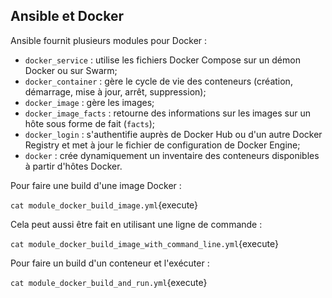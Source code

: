 ## Ansible et Docker

Ansible fournit plusieurs modules pour Docker :
- `docker_service` : utilise les fichiers Docker Compose sur un démon Docker ou sur Swarm;
- `docker_container` : gère le cycle de vie des conteneurs (création, démarrage, mise à jour, arrêt, suppression);
- `docker_image` : gère les images;
- `docker_image_facts` : retourne des informations sur les images sur un hôte sous forme de fait (`facts`);
- `docker_login` : s'authentifie auprès de Docker Hub ou d'un autre Docker Registry et met à jour le fichier de configuration de Docker Engine;
- `docker` : crée dynamiquement un inventaire des conteneurs disponibles à partir d'hôtes Docker.

Pour faire une build d'une image Docker :

`cat module_docker_build_image.yml`{execute}

Cela peut aussi être fait en utilisant une ligne de commande :

`cat module_docker_build_image_with_command_line.yml`{execute}

Pour faire un build d'un conteneur et l'exécuter :

`cat module_docker_build_and_run.yml`{execute}
